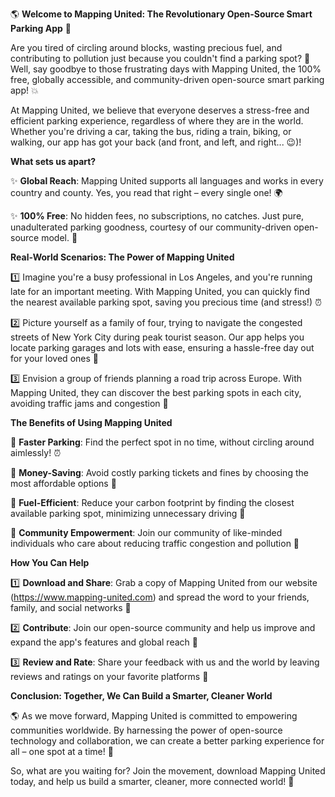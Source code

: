 🌎 **Welcome to Mapping United: The Revolutionary Open-Source Smart Parking App** 🚗

Are you tired of circling around blocks, wasting precious fuel, and contributing to pollution just because you couldn't find a parking spot? 🤯 Well, say goodbye to those frustrating days with Mapping United, the 100% free, globally accessible, and community-driven open-source smart parking app! 💥

At Mapping United, we believe that everyone deserves a stress-free and efficient parking experience, regardless of where they are in the world. Whether you're driving a car, taking the bus, riding a train, biking, or walking, our app has got your back (and front, and left, and right... 😉)!

**What sets us apart?**

✨ **Global Reach**: Mapping United supports all languages and works in every country and county. Yes, you read that right – every single one! 🌍

✨ **100% Free**: No hidden fees, no subscriptions, no catches. Just pure, unadulterated parking goodness, courtesy of our community-driven open-source model. 🤑

**Real-World Scenarios: The Power of Mapping United**

1️⃣ Imagine you're a busy professional in Los Angeles, and you're running late for an important meeting. With Mapping United, you can quickly find the nearest available parking spot, saving you precious time (and stress!) ⏰

2️⃣ Picture yourself as a family of four, trying to navigate the congested streets of New York City during peak tourist season. Our app helps you locate parking garages and lots with ease, ensuring a hassle-free day out for your loved ones 🗽️

3️⃣ Envision a group of friends planning a road trip across Europe. With Mapping United, they can discover the best parking spots in each city, avoiding traffic jams and congestion 🚗

**The Benefits of Using Mapping United**

🔹 **Faster Parking**: Find the perfect spot in no time, without circling around aimlessly! ⏰

🔹 **Money-Saving**: Avoid costly parking tickets and fines by choosing the most affordable options 💸

🔹 **Fuel-Efficient**: Reduce your carbon footprint by finding the closest available parking spot, minimizing unnecessary driving 🚗

🔹 **Community Empowerment**: Join our community of like-minded individuals who care about reducing traffic congestion and pollution 👫

**How You Can Help**

1️⃣ **Download and Share**: Grab a copy of Mapping United from our website (https://www.mapping-united.com) and spread the word to your friends, family, and social networks 📱

2️⃣ **Contribute**: Join our open-source community and help us improve and expand the app's features and global reach 🤝

3️⃣ **Review and Rate**: Share your feedback with us and the world by leaving reviews and ratings on your favorite platforms 💬

**Conclusion: Together, We Can Build a Smarter, Cleaner World**

🌎 As we move forward, Mapping United is committed to empowering communities worldwide. By harnessing the power of open-source technology and collaboration, we can create a better parking experience for all – one spot at a time! 🚀

So, what are you waiting for? Join the movement, download Mapping United today, and help us build a smarter, cleaner, more connected world! 🌟